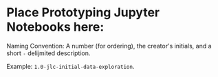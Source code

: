 # Place Prototyping Jupyter Notebooks here:

Naming Convention: A number (for ordering), the creator's initials, and a short `-` delijmited description.

Example: `1.0-jlc-initial-data-exploration`.
